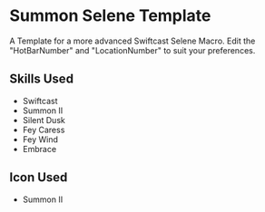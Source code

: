 # Summon Selene Template

A Template for a more advanced Swiftcast Selene Macro.
Edit the "HotBarNumber" and "LocationNumber" to suit your preferences.

## Skills Used

 - Swiftcast
 - Summon II
 - Silent Dusk
 - Fey Caress
 - Fey Wind
 - Embrace

## Icon Used

 - Summon II